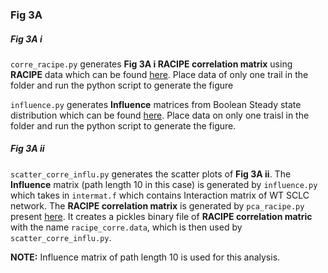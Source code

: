### Fig 3A

##### Fig 3A i

``corre_racipe.py`` generates **Fig 3A i RACIPE correlation matrix**  using **RACIPE** data which can be found [here](https://drive.google.com/drive/folders/1PKs5vHkXCoJm9Wcg7P4nBPdPrFJCxJ5B?usp=sharing). Place data of only one trail in the folder and run the python script to generate the figure


``influence.py`` generates **Influence** matrices from Boolean Steady state distribution which can be found [here](https://github.com/uday2607/CSB-SCLC/Simulation_Data). Place data on only one traisl in the folder and run the python script to generate the figure.

##### Fig 3A ii

``scatter_corre_influ.py`` generates the scatter plots of **Fig 3A ii**. The **Influence** matrix (path length 10 in this case) is generated by ``influence.py`` which takes in ``intermat.f`` which contains Interaction matrix of WT SCLC network. The **RACIPE correlation matrix** is generated by ``pca_racipe.py`` present [here](https://github.com/uday2607/CSB-SCLC/tree/master/Figures/Fig%203/Fig%203A/A%20ii/RACIPE). It creates a pickles binary file of **RACIPE correlation matric** with the name ``racipe_corre.data``, which is then used by ``scatter_corre_influ.py``. 

**NOTE:** Influence matrix of path length 10 is used for this analysis.

